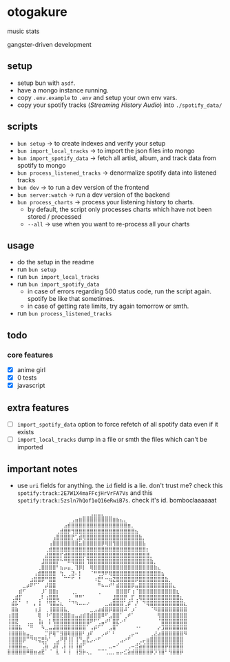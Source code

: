 # otogakure

music stats

gangster-driven development

## setup

- setup bun with `asdf`.
- have a mongo instance running.
- copy `.env.example` to `.env` and setup your own env vars.
- copy your spotify tracks (_Streaming History Audio_) into `./spotify_data/`

## scripts

- `bun setup` -> to create indexes and verify your setup
- `bun import_local_tracks` -> to import the json files into mongo
- `bun import_spotify_data` -> fetch all artist, album, and track data from spotify to mongo
- `bun process_listened_tracks` -> denormalize spotify data into listened tracks
- `bun dev` -> to run a dev version of the frontend
- `bun server:watch` -> run a dev version of the backend
- `bun process_charts` -> process your listening history to charts.
  - by default, the script only processes charts which have not been stored / processed
  - `--all` -> use when you want to re-process all your charts

## usage

- do the setup in the readme
- run `bun setup`
- run `bun import_local_tracks`
- run `bun import_spotify_data`
  - in case of errors regarding 500 status code, run the script again. spotify be like that sometimes.
  - in case of getting rate limits, try again tomorrow or smth.
- run `bun process_listened_tracks`

## todo

### core features

- [x] anime girl
- [x] 0 tests
- [x] javascript

## extra features

- [ ] `import_spotify_data` option to force refetch of all spotify data even if it exists
- [ ] `import_local_tracks` dump in a file or smth the files which can't be imported

## important notes

- use `uri` fields for anything. the `id` field is a lie. don't trust me? check this `spotify:track:2E7W1X4maFFcjHrVrFA7Vs` and this `spotify:track:5zsln7hQof1oQ16eRwiB7s`. check it's id. bomboclaaaaaat

```
⠀⠀⠀⠀⠀⠀⠀⠀⠀⠀⠀⠀⠀⠀⠀⠀⠀⠀⠀⠀⠀⠀⢀⣀⣀⡀⠀⠀⠀⠀⠀⠀⠀⠀⠀⠀⠀⠀⠀⠀⠀⠀⠀⠀⠀⠀⠀⠀
⠀⠀⠀⠀⠀⠀⠀⠀⠀⠀⠀⠀⠀⠀⠀⠀⠀⢀⣤⣶⣿⣿⣿⣿⣿⣿⣿⣿⣶⣦⣄⡀⠀⠀⠀⠀⠀⠀⠀⠀⠀⠀⠀⠀⠀⠀⠀⠀
⠀⠀⠀⠀⠀⠀⠀⠀⠀⠀⠀⠀⠀⠀⠀⣠⣾⣿⣿⣿⣿⣿⣿⣿⣿⣿⣿⣿⣿⣿⣿⣿⣶⡀⠀⠀⠀⠀⠀⠀⠀⠀⠀⠀⠀⠀⠀⠀
⠀⠀⠀⠀⠀⠀⠀⠀⠀⠀⠀⠀⠀⢀⣾⣿⡿⢻⣿⣿⣿⣿⣿⣿⣿⣿⣿⣿⣿⣿⣿⣿⣿⣿⣦⠀⠀⠀⠀⠀⠀⠀⠀⠀⠀⠀⠀⠀
⠀⠀⠀⠀⠀⠀⠀⠀⠀⠀⠀⠀⢠⣿⣿⣿⣿⡟⢁⣾⢿⣿⣿⣿⣿⣿⣿⣿⣿⣿⣿⣿⣿⣿⣿⣷⡀⠀⠀⠀⠀⠀⠀⠀⠀⠀⠀⠀
⠀⠀⠀⠀⠀⠀⠀⠀⠀⠀⠀⢠⣿⣿⣿⣿⣿⣿⣿⣥⣿⣿⣿⣿⣿⡿⢿⣿⢻⣿⣿⣿⣿⣿⣿⣿⣧⠀⠀⠀⠀⠀⠀⠀⠀⠀⠀⠀
⠀⠀⠀⠀⠀⠀⠀⠀⠀⠀⢀⣾⣿⣿⣿⣿⣿⣿⣿⣿⣿⣿⣿⣿⣿⣿⣿⣿⣿⣿⣿⣿⣿⣿⣿⣿⣿⡆⠀⠀⠀⠀⠀⠀⠀⠀⠀⠀
⠀⠀⠀⠀⠀⠀⠀⠀⠀⠀⣼⣿⣿⣿⡏⣾⣿⣿⣿⣿⡿⣿⣿⣿⣿⣿⣿⣿⣿⣿⣿⣿⣿⣿⣿⣿⣿⣿⡀⠀⠀⠀⠀⠀⠀⠀⠀⠀
⠀⠀⠀⠀⠀⠀⠀⠀⠀⣸⣿⣿⣿⡟⠓⠛⠿⢿⣿⣿⡇⢹⣿⣿⣿⣿⣿⣿⣿⣿⣿⣿⣿⣿⣿⣿⣿⣿⣷⡀⠀⠀⠀⠀⠀⠀⠀⠀
⠀⠀⠀⠀⠀⠀⠀⠀⢀⣿⣿⣿⣿⠃⣦⡤⣤⡀⢹⡿⡇⠀⢿⣿⣿⣿⣿⣿⣿⣿⣿⣿⣿⣿⣿⣿⣿⣿⣿⣷⣄⠀⠀⠀⠀⠀⠀⠀
⠀⠀⠀⠀⠀⠀⠀⢠⣾⣿⣿⣿⣿⠀⢳⡀⢀⣽⠄⡇⠀⠀⠈⠛⢛⡻⠟⢿⣿⣿⣿⣿⣿⣿⣿⣿⣿⣿⣿⣿⣿⣦⠀⠀⠀⠀⠀⠀
⠀⠀⠀⠀⠀⠀⣰⣿⣿⡿⠛⣿⣿⠀⠀⠉⠉⠋⠀⠃⠀⠀⠀⠰⣟⠃⠒⢶⣝⣿⣿⣿⣿⣿⡿⣿⣿⣿⣿⣿⣿⣿⣷⡀⠀⠀⠀⠀
⠀⠀⠀⠀⣀⡴⠟⠋⠁⠀⡼⣿⣿⠀⠀⠀⠀⠀⠀⠀⠀⠀⠀⠀⠛⠦⠤⠞⠃⣾⣿⣿⣿⡿⣤⣿⣿⣿⣿⣿⣿⣿⣿⣿⣄⠀⠀⠀
⠀⠀⠀⣾⠋⠀⠀⠀⠀⡸⠁⣿⣿⡆⠀⠀⠀⢀⡀⠀⠀⠀⠀⠀⢀⠀⠀⠀⠀⣿⣿⣿⠏⢰⠈⣿⣿⣿⣿⣿⣿⣿⣿⣿⣿⣆⠀⠀
⠀⢀⣾⡏⠀⠀⠀⠀⢀⠇⢰⣿⣿⣧⠀⠀⢀⠀⠛⠛⠁⠀⠀⠀⠀⠀⠀⠀⣸⣿⣿⡟⢀⡏⢀⢿⣿⣿⣿⣿⣿⣿⣿⣿⣿⣿⣆⠀
⠀⣾⡧⠁⠀⠃⠀⡄⢸⠀⠘⢻⣿⣬⣆⠀⠈⠙⠳⠤⠤⠔⠀⠀⠀⠀⣀⣴⣿⣿⣿⢁⡾⠁⡜⠀⠙⢿⣿⣿⣿⣿⣿⣿⣿⣿⣿⣆
⠀⣿⣷⠀⠀⠀⠀⢰⣸⠀⢀⢸⣿⣿⣿⣧⡀⠀⠀⠀⠀⠀⣀⣠⣴⣾⣿⡿⣿⣿⣿⠼⠁⡰⠁⠀⠀⠀⠈⠻⣿⣿⣿⣿⣿⣿⣿⣿
⢰⣿⣿⠀⠀⠀⠀⠀⢿⠀⠸⠊⣿⣿⣟⣿⣿⣶⣤⣴⣾⣿⣾⣿⣿⠿⠋⣠⣿⣿⠁⢀⠞⠁⠀⠀⠀⠀⠀⠀⢻⣿⣿⣿⣿⣿⣿⣿
⢸⣿⣟⠀⠀⢀⣀⠀⢸⡆⠀⡇⢻⣿⣿⣿⣿⣿⣿⣿⣿⣿⠟⠋⢁⣤⠞⠃⣿⣏⠔⠃⠀⠀⠀⠀⠀⠀⠀⠀⠈⣿⣿⣿⣿⣿⣿⣿
⢸⣿⣿⣧⠀⠈⠛⠀⠀⠳⣀⣤⣼⣿⣿⣿⣿⣿⣿⣿⣿⠁⢠⡾⠋⠁⠀⣠⣿⠁⠀⠀⠀⠀⠐⠂⠀⠀⠀⠀⡔⣹⣿⣿⣿⣿⣿⣿
⢸⣿⣿⣿⣷⣤⣀⠀⠀⠀⡉⡟⢿⠉⣻⣿⢿⣿⣿⣿⠃⣰⠏⠀⠀⡠⠞⠁⠃⠀⠀⠀⢀⡤⠒⠀⠀⠀⢀⣜⣴⣿⣿⣿⣿⣿⣿⠻
⢸⣿⣿⣿⡿⠉⠙⠻⢭⣛⡳⠁⠀⣠⠟⡟⢸⡇⢸⠙⣤⣏⡠⠔⠋⠀⠀⠀⠀⠀⣠⠔⠋⠀⠀⢀⡤⣶⣿⣿⣿⣿⣿⣿⣿⣿⣿⠀
⢸⣿⣿⣿⣤⡀⠀⠀⠀⢈⣷⠀⣸⡏⢀⡇⢸⡇⢸⣾⠋⠀⠀⠀⠀⠀⠀⣀⠤⠊⠀⠀⢀⠤⣚⣵⣾⣿⣿⣿⣿⣿⡿⣿⣿⣿⣿⠀
⣿⣿⣿⣿⣿⠿⣿⣶⣴⣟⠁⠈⠀⣇⠀⠇⢸⠀⢸⣻⡷⢄⡀⠀⠉⠉⢁⣀⡀⣤⡤⣊⣵⣾⣿⣿⣿⣿⡿⡹⢹⣿⠃⢻⣿⣿⡿⠀
```
